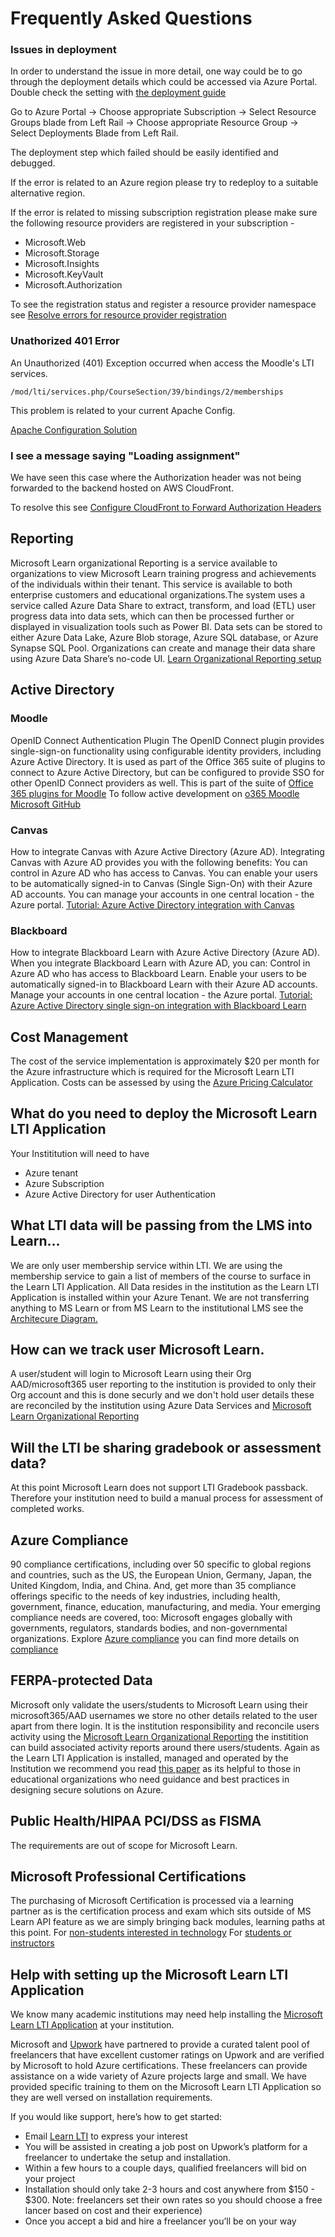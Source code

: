 # Frequently Asked Questions

### Issues in deployment

In order to understand the issue in more detail, one way could be to go through the deployment details which could be accessed via Azure Portal. Double check the setting with 
[the deployment guide](/docs/DEPLOYMENT_GUIDE.md)

Go to Azure Portal -> Choose appropriate Subscription -> Select Resource Groups blade from Left Rail -> Choose appropriate Resource Group -> Select Deployments Blade from Left Rail.

The deployment step which failed should be easily identified and debugged.

If the error is related to an Azure region please try to redeploy to a suitable alternative region.

If the error is related to missing subscription registration please make sure the following resource providers are registered in your subscription - 
- Microsoft.Web
- Microsoft.Storage
- Microsoft.Insights
- Microsoft.KeyVault
- Microsoft.Authorization

To see the registration status and register a resource provider namespace see [Resolve errors for resource provider registration](https://docs.microsoft.com/en-us/azure/azure-resource-manager/templates/error-register-resource-provider#solution-3---azure-portal)

### Unathorized 401 Error

An Unauthorized (401) Exception occurred when access the Moodle's LTI services.

```
/mod/lti/services.php/CourseSection/39/bindings/2/memberships
```

This problem is related to your current Apache Config.

[Apache Configuration Solution](https://moodle.org/mod/forum/discuss.php?d=389429)

### I see a message saying "Loading assignment"

We have seen this case where the Authorization header was not being forwarded to the backend hosted on AWS CloudFront.

To resolve this see [Configure CloudFront to Forward Authorization Headers](https://docs.aws.amazon.com/AmazonCloudFront/latest/DeveloperGuide/add-origin-custom-headers.html#add-origin-custom-headers-forward-authorization)

## Reporting

Microsoft Learn organizational Reporting is a service available to organizations to view Microsoft Learn training progress and achievements of the individuals within their tenant. This service is available to both enterprise customers and educational organizations.The system uses a service called Azure Data Share to extract, transform, and load (ETL) user progress data into data sets, which can then be processed further or displayed in visualization tools such as Power BI. Data sets can be stored to either Azure Data Lake, Azure Blob storage, Azure SQL database, or Azure Synapse SQL Pool. Organizations can create and manage their data share using Azure Data Share’s no-code UI.
[Learn Organizational Reporting setup](https://docs.microsoft.com/en-us/learn/support/org-reporting)

## Active Directory

### Moodle 

OpenID Connect Authentication Plugin
The OpenID Connect plugin provides single-sign-on functionality using configurable identity providers, including Azure Active Directory. It is used as part of the Office 365 suite of plugins to connect to Azure Active Directory, but can be configured to provide SSO for other OpenID Connect providers as well.
This is part of the suite of [Office 365 plugins for Moodle](https://moodle.org/plugins/browse.php?list=set&id=72)
To follow active development on [o365 Moodle Microsoft GitHub](https://github.com/Microsoft/o365-moodle/)

### Canvas 
How to integrate Canvas with Azure Active Directory (Azure AD). Integrating Canvas with Azure AD provides you with the following benefits:
You can control in Azure AD who has access to Canvas.
You can enable your users to be automatically signed-in to Canvas (Single Sign-On) with their Azure AD accounts.
You can manage your accounts in one central location - the Azure portal.
[Tutorial: Azure Active Directory integration with Canvas](https://docs.microsoft.com/en-us/azure/active-directory/saas-apps/canvas-lms-tutorial)

### Blackboard 
How to integrate Blackboard Learn with Azure Active Directory (Azure AD). When you integrate Blackboard Learn with Azure AD, you can:
Control in Azure AD who has access to Blackboard Learn.
Enable your users to be automatically signed-in to Blackboard Learn with their Azure AD accounts.
Manage your accounts in one central location - the Azure portal.
[Tutorial: Azure Active Directory single sign-on integration with Blackboard Learn](https://docs.microsoft.com/en-us/azure/active-directory/saas-apps/blackboard-learn-tutorial)

## Cost Management
The cost of the service implementation is approximately $20 per month for the Azure infrastructure which is required for the Microsoft Learn LTI Application. Costs can be assessed by using the [Azure Pricing Calculator]( https://azure.microsoft.com/pricing/calculator)

## What do you need to deploy the Microsoft Learn LTI Application
Your Instititution will need to have 
- Azure tenant 
- Azure Subscription 
- Azure Active Directory for user Authentication

## What LTI data will be passing from the LMS into Learn…
We are only user membership service within LTI. We are using the membership service to gain a list of members of the course to surface in the Learn LTI Application. All Data resides in the institution as the Learn LTI Application is installed within your Azure Tenant. We are not transferring anything to MS Learn or from MS Learn to the institutional LMS see the [Architecure Diagram.](ARCHITECTURE_OVERVIEW.md)

## How can we track user Microsoft Learn. 
A user/student will login to Microsoft Learn using their Org AAD/microsoft365  user reporting to the institution is provided to only their Org account and this is done securly and we don't hold user details these are reconciled by the institution using Azure Data Services and [Microsoft Learn Organizational Reporting](https://docs.microsoft.com/en-us/learn/support/org-reporting)

## Will the LTI be sharing gradebook or assessment data? 
At this point Microsoft Learn does not support LTI Gradebook passback. Therefore your institution need to build a manual process for assessment of completed works. 

## Azure Compliance 
90 compliance certifications, including over 50 specific to global regions and countries, such as the US, the European Union, Germany, Japan, the United Kingdom, India, and China. And, get more than 35 compliance offerings specific to the needs of key industries, including health, government, finance, education, manufacturing, and media. Your emerging compliance needs are covered, too: Microsoft engages globally with governments, regulators, standards bodies, and non-governmental organizations. Explore [Azure compliance](https://docs.microsoft.com/en-us/compliance/regulatory/offering-home) you can find more details on [compliance](https://azure.microsoft.com/en-us/overview/trusted-cloud/compliance/)

## FERPA-protected Data
Microsoft only validate the users/students to Microsoft Learn using their microsoft365/AAD usernames we store no other details related to the user apart from there login. It is the institution responsibility and reconcile users activity using the [Microsoft Learn Organizational Reporting](https://docs.microsoft.com/en-us/learn/support/org-reporting) the institition can build associated activity reports around there users/students. Again as the Learn LTI Application is installed, managed and operated by the Institution we recommend you read [this paper](https://azure.microsoft.com/en-us/resources/microsoft-azure-ferpa-implementation-guide/) as its helpful to those in educational organizations who need guidance and best practices in designing secure solutions on Azure. 

## Public Health/HIPAA PCI/DSS as FISMA 
The requirements are out of scope for Microsoft Learn. 

## Microsoft Professional Certifications
The purchasing of Microsoft Certification is processed via a learning partner as is the certification process and exam which sits outside of MS Learn API feature as we are simply bringing back modules, learning paths at this point. 
For [non-students interested in technology](https://examregistration.microsoft.com/)
For [students or instructors](http://www.certiport.com/locator)

## Help with setting up the Microsoft Learn LTI Application 
We know many academic institutions may need help installing the [Microsoft Learn LTI Application](https://github.com/microsoft/Learn-LTI/blob/main/README.md) at your institution. 

Microsoft and [Upwork](https://www.upwork.com/ppc/microsoft/azure/) have partnered to provide a curated talent pool of freelancers that have excellent customer ratings on Upwork and are verified by Microsoft to hold Azure certifications. These freelancers can provide assistance on a wide variety of Azure projects large and small. We have provided specific training to them on the Microsoft Learn LTI Application so they are well versed on installation requirements.

If you would like support, here’s how to get started:

-	Email [Learn LTI](mailto:learnlti@microsoft.com.) to express your interest 
-	You will be assisted in creating a job post on Upwork’s platform for a freelancer to undertake the setup and installation.
-	Within a few hours to a couple days, qualified freelancers will bid on your project
-	Installation should only take 2-3 hours and cost anywhere from $150 - $300. Note: freelancers set their own rates so you should choose a free lancer based on cost and their experience)
-	Once you accept a bid and hire a freelancer you’ll be on your way
